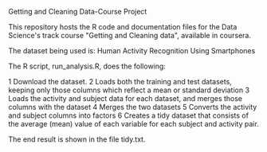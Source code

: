 Getting and Cleaning Data-Course Project

This repository hosts the R code and documentation files for the Data Science's track course "Getting and Cleaning data", available in coursera.

The dataset being used is: Human Activity Recognition Using Smartphones

The R script, run_analysis.R, does the following:

1 Download the dataset.
2 Loads both the training and test datasets, keeping only those columns which reflect a mean or standard deviation
3 Loads the activity and subject data for each dataset, and merges those columns with the dataset
4 Merges the two datasets
5 Converts the activity and subject columns into factors
6 Creates a tidy dataset that consists of the average (mean) value of each variable for each subject and activity pair.

The end result is shown in the file tidy.txt.
